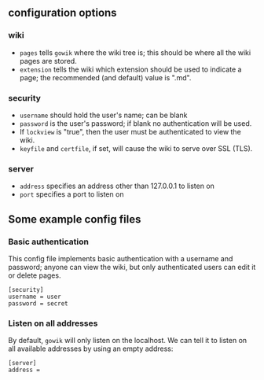 ## configuration options

### wiki

* `pages` tells `gowik` where the wiki tree is; this should be where all the
wiki pages are stored.
* `extension` tells the wiki which extension should be used to indicate a
page; the recommended (and default) value is ".md".

### security

* `username` should hold the user's name; can be blank
* `password` is the user's password; if blank no authentication will be
used.
* If `lockview` is "true", then the user must be authenticated to view the
wiki.
* `keyfile` and `certfile`, if set, will cause the wiki to serve over SSL (TLS).

### server

* `address` specifies an address other than 127.0.0.1 to listen on
* `port` specifies a port to listen on

## Some example config files

### Basic authentication
This config file implements basic authentication with a username and password; anyone can 
view the wiki, but only authenticated users can edit it or delete pages.

```
[security]
username = user
password = secret
```

### Listen on all addresses
By default, `gowik` will only listen on the localhost. We can tell it to listen on all available addresses by using an empty address:

```
[server]
address = 
```